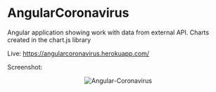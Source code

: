 # AngularCoronavirus
Angular application showing work with data from external API. Charts created in the chart.js library

 Live: https://angularcoronavirus.herokuapp.com/
 
 Screenshot:
 
 <div align="center">
<img src="https://i.ibb.co/GkkrLgD/Angular-Coronavirus.png" alt="Angular-Coronavirus" border="0" >
</div>
 
